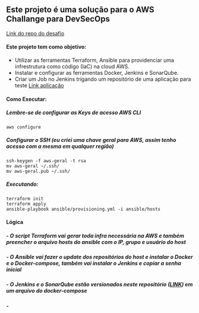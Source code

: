 ## Este projeto é uma solução para o AWS Challange para DevSecOps
[Link do repo do desafio ](http://exemplo.com/)

#### Este projeto tem como objetivo: 
- Utilizar as ferramentas Terraform, Ansible para providenciar uma infrestrutura como código (IaC) na cloud AWS.
- Instalar e configurar as ferramentas Docker, Jenkins e SonarQube.
- Criar um Job no Jenkins trigando um repositório de uma aplicação para teste [Link aplicação](https://github.com/thiagoalmeidadon/app-teste-devsecops)

#### Como Executar:
##### Lembre-se de configurar as Keys de acesso AWS CLI
```
aws configure
```
##### Configurar o SSH (eu criei uma chave geral para AWS, assim tenho acesso com a mesma em qualquer região)
```
ssh-keygen -f aws-geral -t rsa
mv aws-geral ~/.ssh/
mv aws-geral.pub ~/.ssh/
```
##### Executando:
```
terraform init
terraform apply
ansible-playbook ansible/provisioning.yml -i ansible/hosts
```
#### Lógica 
##### - O script Terraform vai gerar toda infra necessária na AWS e também preencher o arquivo hosts do ansible com o IP, grupo e usuário do host
##### - O Ansible vai fazer o update dos repositórios do host e instalar o Docker e o Docker-compose, também vai instalar o Jenkins e copiar a senha inicial
##### - O Jenkins e o SonarQube estão versionados neste repositório ([LINK](https://github.com/thiagoalmeidadon/devsecops-docker-compose)) em um arquivo do docker-compose
##### - 
